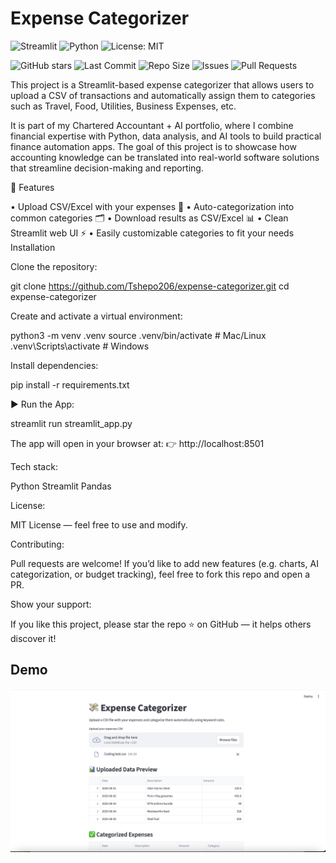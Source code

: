 # Expense Categorizer  

![Streamlit](https://img.shields.io/badge/Streamlit-App-red)
![Python](https://img.shields.io/badge/Python-3.9%2B-blue)
![License: MIT](https://img.shields.io/badge/License-MIT-green.svg)  

![GitHub stars](https://img.shields.io/github/stars/Tshepo206/expense-categorizer?style=social)
![Last Commit](https://img.shields.io/github/last-commit/Tshepo206/expense-categorizer)
![Repo Size](https://img.shields.io/github/repo-size/Tshepo206/expense-categorizer)
![Issues](https://img.shields.io/github/issues/Tshepo206/expense-categorizer)
![Pull Requests](https://img.shields.io/github/issues-pr/Tshepo206/expense-categorizer)

This project is a Streamlit-based expense categorizer that allows users to upload a CSV of transactions and automatically assign them to categories such as Travel, Food, Utilities, Business Expenses, etc.

It is part of my Chartered Accountant + AI portfolio, where I combine financial expertise with Python, data analysis, and AI tools to build practical finance automation apps. The goal of this project is to showcase how accounting knowledge can be translated into real-world software solutions that streamline decision-making and reporting.

🚀 Features

•	Upload CSV/Excel with your expenses 💸
•	Auto-categorization into common categories 🗂️
•	Download results as CSV/Excel 📊
•	Clean Streamlit web UI ⚡
•	Easily customizable categories to fit your needs
Installation

Clone the repository:

git clone https://github.com/Tshepo206/expense-categorizer.git cd expense-categorizer

Create and activate a virtual environment:

python3 -m venv .venv source .venv/bin/activate # Mac/Linux .venv\Scripts\activate # Windows

Install dependencies:

pip install -r requirements.txt

▶️ Run the App:

streamlit run streamlit_app.py

The app will open in your browser at: 👉 http://localhost:8501

Tech stack:

Python Streamlit Pandas

License:

MIT License — feel free to use and modify.

Contributing:

Pull requests are welcome! If you’d like to add new features (e.g. charts, AI categorization, or budget tracking), feel free to fork this repo and open a PR.

Show your support:

If you like this project, please star the repo ⭐ on GitHub — it helps others discover it!
## Demo

![App demo](src/images/hero.png)
